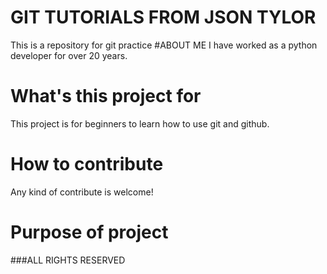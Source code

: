 # GIT TUTORIALS FROM JSON TYLOR

This is a repository for git practice
#ABOUT ME
I have worked as a python developer for over 20 years.

# What's this project for

This project is for beginners to learn how to use git and github.

# How to contribute

Any kind of contribute is welcome!

# Purpose of project

###ALL RIGHTS RESERVED

